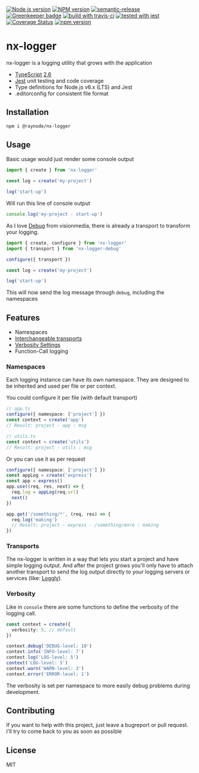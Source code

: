 [![Node.js version][nodejs-badge]][nodejs]
[![NPM version][npm-badge]][npm]
[![semantic-release][semantic-release-badge]][semantic-release]
[![Greenkeeper badge][greenkeeper-badge]][greenkeeper]
[![build with travis-ci][travis-badge]][travis]
[![tested with jest][jest-badge]][jest]
[![Coverage Status](https://coveralls.io/repos/github/raynode/nx-logger/badge.svg?branch=master)](https://coveralls.io/github/raynode/nx-logger?branch=master)
[![npm version](https://badge.fury.io/js/%40raynode%2Fnx-logger.svg)](https://badge.fury.io/js/%40raynode%2Fnx-logger)

# nx-logger

nx-logger is a logging utility that grows with the application

+ [TypeScript][typescript] [2.6][typescript-26]
+ [Jest][jest] unit testing and code coverage
+ Type definitions for Node.js v6.x (LTS) and Jest
+ .editorconfig for consistent file format


## Installation

```bash
npm i @raynode/nx-logger
```


## Usage

Basic usage would just render some console output
```typescript
import { create } from 'nx-logger'

const log = create('my-project')

log('start-up')

```

Will run this line of console output

```javascript
console.log('my-project - start-up')
```

As I love [Debug](https://github.com/visionmedia/debug) from visionmedia, there is already a transport to transform your logging.

```typescript
import { create, configure } from 'nx-logger'
import { transport } from 'nx-logger-debug'

configure({ transport })

const log = create('my-project')

log('start-up')

```

This will now send the log message through `debug`, including the namespaces

## Features

* Namespaces
* [Interchangeable transports](README.md#transports)
* [Verbosity Settings](README.md#verbosity)
* Function-Call logging

### Namespaces

Each logging instance can have its own namespace.
They are designed to be inherited and used per file or per context.

You could configure it per file (with default transport)
```typescript
// app.ts
configure({ namespace: ['project'] })
const context = create('app')
// Result: project - app : msg

// utils.ts
const context = create('utils')
// Result: project - utils : msg
```

Or you can use it as per request
```typescript
configure({ namespace: ['project'] })
const appLog = create('express')
const app = express()
app.use((req, res, next) => {
  req.log = appLog(req.url)
  next()
})

app.get('/something/*', (req, res) => {
  req.log('making')
  // Result: project - express - /something/more : making
})
```


### Transports

The nx-logger is written in a way that lets you start a project and have simple logging output.
And after the project grows you'll only have to attach another transport to send the log output directly to your logging servers or services (like: [Loggly](https://www.loggly.com/)).

### Verbosity

Like in `console` there are some functions to define the verbosity of the logging call.

```typescript
const context = create({
  verbosity: 5, // default
})

context.debug('DEBUG-level: 10')
context.info('INFO-level: 7')
context.log('LOG-level: 5')
context('LOG-level: 5')
context.warn('WARN-level: 3')
context.error('ERROR-level: 1')
```

The verbosity is set per namespace to more easily debug problems during development.

## Contributing

If you want to help with this project, just leave a bugreport or pull request.
I'll try to come back to you as soon as possible

## License

MIT

[greenkeeper-badge]: https://badges.greenkeeper.io/raynode/nx-logger.svg
[greenkeeper]: https://greenkeeper.io/
[jest-badge]: https://img.shields.io/badge/tested_with-jest-99424f.svg
[jest]: https://facebook.github.io/jest/
[nodejs-badge]: https://img.shields.io/badge/node->=%208.2.1-blue.svg
[nodejs]: https://nodejs.org/dist/latest-v8.x/docs/api/
[npm-badge]: https://img.shields.io/badge/npm->=%205.4.0-blue.svg
[npm]: https://docs.npmjs.com/
[semantic-release-badge]: https://img.shields.io/badge/%20%20%F0%9F%93%A6%F0%9F%9A%80-semantic--release-e10079.svg
[semantic-release]: https://github.com/semantic-release/semantic-release
[travis-badge]: https://travis-ci.org/raynode/nx-logger.svg?branch=master
[travis]: https://travis-ci.org/raynode/nx-logger
[tslint]: https://palantir.github.io/tslint/
[typescript-26]: https://github.com/Microsoft/TypeScript/wiki/What's-new-in-TypeScript#typescript-26
[typescript]: https://www.typescriptlang.org/
[typescript-badge]: https://badges.frapsoft.com/typescript/code/typescript.png?v=101
[typescript-badge-url]: https://github.com/ellerbrock/typescript-badges/
